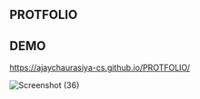 ## PROTFOLIO
## DEMO 
https://ajaychaurasiya-cs.github.io/PROTFOLIO/

![Screenshot (36)](https://github.com/ajaychaurasiya-cs/PROTFOLIO/assets/154124190/7cea948c-5631-4d76-bf1c-ec7c228e7a7f)
